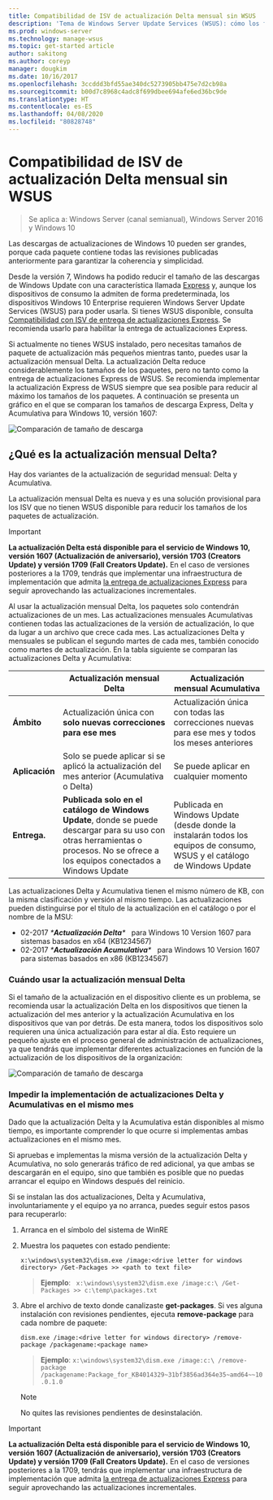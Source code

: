 ```yaml
---
title: Compatibilidad de ISV de actualización Delta mensual sin WSUS
description: 'Tema de Windows Server Update Services (WSUS): cómo los fabricantes de software independientes (ISV) pueden usar temporalmente la actualización mensual Delta en lugar de la entrega de actualizaciones Express de WSUS para reducir el tamaño de los paquetes'
ms.prod: windows-server
ms.technology: manage-wsus
ms.topic: get-started article
author: sakitong
ms.author: coreyp
manager: dougkim
ms.date: 10/16/2017
ms.openlocfilehash: 3ccddd3bfd55ae340dc5273905bb475e7d2cb98a
ms.sourcegitcommit: b00d7c8968c4adc8f699dbee694afe6ed36bc9de
ms.translationtype: HT
ms.contentlocale: es-ES
ms.lasthandoff: 04/08/2020
ms.locfileid: "80828748"
---
```

# <a name="monthly-delta-update-isv-support-without-wsus"></a>Compatibilidad de ISV de actualización Delta mensual sin WSUS

>Se aplica a: Windows Server (canal semianual), Windows Server 2016 y Windows 10

Las descargas de actualizaciones de Windows 10 pueden ser grandes, porque cada paquete contiene todas las revisiones publicadas anteriormente para garantizar la coherencia y simplicidad.  

Desde la versión 7, Windows ha podido reducir el tamaño de las descargas de Windows Update con una característica llamada [Express](https://technet.microsoft.com/library/cc708456(v=ws.10).aspx#Anchor_2) y, aunque los dispositivos de consumo la admiten de forma predeterminada, los dispositivos Windows 10 Enterprise requieren Windows Server Update Services (WSUS) para poder usarla. Si tienes WSUS disponible, consulta [Compatibilidad con ISV de entrega de actualizaciones Express](express-update-delivery-ISV-support.md). Se recomienda usarlo para habilitar la entrega de actualizaciones Express. 

Si actualmente no tienes WSUS instalado, pero necesitas tamaños de paquete de actualización más pequeños mientras tanto, puedes usar la actualización mensual Delta. La actualización Delta reduce considerablemente los tamaños de los paquetes, pero no tanto como la entrega de actualizaciones Express de WSUS. Se recomienda implementar la actualización Express de WSUS siempre que sea posible para reducir al máximo los tamaños de los paquetes. A continuación se presenta un gráfico en el que se comparan los tamaños de descarga Express, Delta y Acumulativa para Windows 10, versión 1607:

![Comparación de tamaño de descarga](../../media/express-update-delivery-isv-support/delta-1.png)

## <a name="what-is-monthly-delta-update"></a>¿Qué es la actualización mensual Delta?

Hay dos variantes de la actualización de seguridad mensual: Delta y Acumulativa.

La actualización mensual Delta es nueva y es una solución provisional para los ISV que no tienen WSUS disponible para reducir los tamaños de los paquetes de actualización.

>[!IMPORTANT]
>**La actualización Delta está disponible para el servicio de Windows 10, versión 1607 (Actualización de aniversario), versión 1703 (Creators Update) y versión 1709 (Fall Creators Update).** En el caso de versiones posteriores a la 1709, tendrás que implementar una infraestructura de implementación que admita [la entrega de actualizaciones Express](express-update-delivery-ISV-support.md) para seguir aprovechando las actualizaciones incrementales.

Al usar la actualización mensual Delta, los paquetes solo contendrán actualizaciones de un mes. Las actualizaciones mensuales Acumulativas contienen todas las actualizaciones de la versión de actualización, lo que da lugar a un archivo que crece cada mes. Las actualizaciones Delta y mensuales se publican el segundo martes de cada mes, también conocido como martes de actualización. En la tabla siguiente se comparan las actualizaciones Delta y Acumulativa:

|                    | Actualización mensual **Delta**                                                                                                                                                                                                       | Actualización mensual **Acumulativa**                                                                                                                                                                                             |
|--------------------|--------------------------------------------------------------------------------------------------------------------------------------------------------------------------------------------------------------------------------|---------------------------------------------------------------------------------------------------------------------------------------------------------------------------------------------------------------------------|
| **Ámbito**          | Actualización única con **solo nuevas correcciones para ese mes**                                                                                                                                                                           | Actualización única con todas las correcciones nuevas para ese mes y todos los meses anteriores                                                                                                                                                   |
| **Aplicación**    | Solo se puede aplicar si se aplicó la actualización del mes anterior (Acumulativa o Delta)                                                                                                                                           | Se puede aplicar en cualquier momento                                                                                                                                                                                                |
| **Entrega.**       | **Publicada solo en el catálogo de Windows Update**, donde se puede descargar para su uso con otras herramientas o procesos. No se ofrece a los equipos conectados a Windows Update                                                         | Publicada en Windows Update (desde donde la instalarán todos los equipos de consumo, WSUS y el catálogo de Windows Update                                                                                                                |

Las actualizaciones Delta y Acumulativa tienen el mismo número de KB, con la misma clasificación y versión al mismo tiempo. Las actualizaciones pueden distinguirse por el título de la actualización en el catálogo o por el nombre de la MSU:

- 02-2017 *\***Actualización Delta**\**   para Windows 10 Version 1607 para sistemas basados en x64 (KB1234567)
- 02-2017 *\***Actualización Acumulativa**\**   para Windows 10 Version 1607 para sistemas basados en x86 (KB1234567)                                                                                                                                                                                                                                                                                                                                                                                                                                                                                                                                                                                                                                                                                                                                                                                                                                                                                      

### <a name="when-to-use-monthly-delta-update"></a>Cuándo usar la actualización mensual Delta

Si el tamaño de la actualización en el dispositivo cliente es un problema, se recomienda usar la actualización Delta en los dispositivos que tienen la actualización del mes anterior y la actualización Acumulativa en los dispositivos que van por detrás. De esta manera, todos los dispositivos solo requieren una única actualización para estar al día. Esto requiere un pequeño ajuste en el proceso general de administración de actualizaciones, ya que tendrás que implementar diferentes actualizaciones en función de la actualización de los dispositivos de la organización:

![Comparación de tamaño de descarga](../../media/express-update-delivery-isv-support/delta-2.png)

### <a name="prevent-deployment-of-delta-and-cumulative-updates-in-the-same-month"></a>Impedir la implementación de actualizaciones Delta y Acumulativas en el mismo mes

Dado que la actualización Delta y la Acumulativa están disponibles al mismo tiempo, es importante comprender lo que ocurre si implementas ambas actualizaciones en el mismo mes.

Si apruebas e implementas la misma versión de la actualización Delta y Acumulativa, no solo generarás tráfico de red adicional, ya que ambas se descargarán en el equipo, sino que también es posible que no puedas arrancar el equipo en Windows después del reinicio.

Si se instalan las dos actualizaciones, Delta y Acumulativa, involuntariamente y el equipo ya no arranca, puedes seguir estos pasos para recuperarlo:

1. Arranca en el símbolo del sistema de WinRE
2. Muestra los paquetes con estado pendiente:

    `x:\windows\system32\dism.exe /image:<drive letter for windows directory> /Get-Packages >> <path to text file>`
 
    > **Ejemplo**: ` x:\windows\system32\dism.exe /image:c:\ /Get-Packages >> c:\temp\packages.txt`
 
3. Abre el archivo de texto donde canalizaste **get-packages**. Si ves alguna instalación con revisiones pendientes, ejecuta **remove-package** para cada nombre de paquete:
 
   `dism.exe /image:<drive letter for windows directory> /remove-package /packagename:<package name>`
 
    > **Ejemplo**: `x:\windows\system32\dism.exe /image:c:\ /remove-package /packagename:Package_for_KB4014329~31bf3856ad364e35~amd64~~10.0.1.0`
 
    >[!NOTE]
    >No quites las revisiones pendientes de desinstalación.

>[!IMPORTANT]
>**La actualización Delta está disponible para el servicio de Windows 10, versión 1607 (Actualización de aniversario), versión 1703 (Creators Update) y versión 1709 (Fall Creators Update).** En el caso de versiones posteriores a la 1709, tendrás que implementar una infraestructura de implementación que admita [la entrega de actualizaciones Express](express-update-delivery-ISV-support.md) para seguir aprovechando las actualizaciones incrementales.
